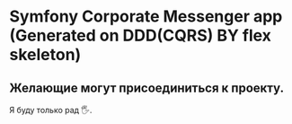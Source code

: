 # Symfony Corporate Messenger app (Generated on DDD(CQRS) BY flex skeleton)

## Желающие могут присоединиться к проекту.
Я буду только рад 🖐.
